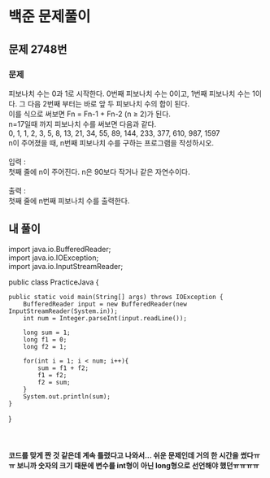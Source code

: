 # 백준 문제풀이

## 문제 2748번
### 문제<br>
피보나치 수는 0과 1로 시작한다. 0번째 피보나치 수는 0이고, 1번째 피보나치 수는 1이다. 그 다음 2번째 부터는 바로 앞 두 피보나치 수의 합이 된다.<br>이를 식으로 써보면 Fn = Fn-1 + Fn-2 (n ≥ 2)가 된다.<br>n=17일때 까지 피보나치 수를 써보면 다음과 같다.<br>0, 1, 1, 2, 3, 5, 8, 13, 21, 34, 55, 89, 144, 233, 377, 610, 987, 1597<br>n이 주어졌을 때, n번째 피보나치 수를 구하는 프로그램을 작성하시오.<br><br>
입력 :<br>첫째 줄에 n이 주어진다. n은 90보다 작거나 같은 자연수이다.<br><br>
출력 :<br>첫째 줄에 n번째 피보나치 수를 출력한다.
## 내 풀이
import java.io.BufferedReader;<br>
import java.io.IOException;<br>
import java.io.InputStreamReader;<br>

public class PracticeJava {

    public static void main(String[] args) throws IOException {
        BufferedReader input = new BufferedReader(new InputStreamReader(System.in));
        int num = Integer.parseInt(input.readLine());

        long sum = 1;
        long f1 = 0;
        long f2 = 1;

        for(int i = 1; i < num; i++){
            sum = f1 + f2;
            f1 = f2;
            f2 = sum;
        }
        System.out.println(sum);
    }
}
<br><br><br>
#### 코드를 맞게 짠 것 같은데 계속 틀렸다고 나와서... 쉬운 문제인데 거의 한 시간을 썼다ㅠㅠ 보니까 숫자의 크기 때문에 변수를 int형이 아닌 long형으로 선언해야 했던ㅠㅠㅠㅠ